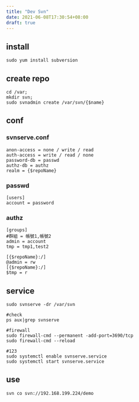 ```yaml
---
title: "Dev Svn"
date: 2021-06-08T17:30:54+08:00
draft: true
---
```


## install

```
sudo yum install subversion
```

## create repo

```
cd /var;
mkdir svn;
sudo svnadmin create /var/svn/{$name}
```

## conf

### svnserve.conf

```
anon-access = none / write / read
auth-access = write / read / none
password-db = passwd
authz-db = authz
realm = {$repoName}
```

### passwd

```
[users]
account = password
```

### authz

```
[groups]
#群組 = 帳號1,帳號2
admin = account
tmp = tmp1,test2

[{$repoName}:/]
@admin = rw
[{$repoName}:/]
$tmp = r
```

## service

```
sudo svnserve -dr /var/svn

#check
ps aux|grep svnserve

#firewall
sudo firewall-cmd --permanent -add-port=3690/tcp
sudo firewall-cmd --reload

#123
sudo systemctl enable svnserve.service
sudo systemctl start svnserve.service
```

## use

```
svn co svn://192.168.199.224/demo
```
